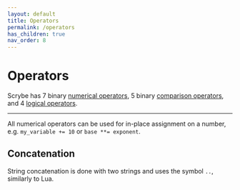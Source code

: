 ```yaml
---
layout: default
title: Operators
permalink: /operators
has_children: true
nav_order: 8
---
```


# Operators

Scrybe has 7 binary [numerical operators](numerical-operators), 5 binary [comparison operators](comparison-operators), and 4 [logical operators](logical-operators).

<hr>

All numerical operators can be used for in-place assignment on a number, e.g. `my_variable += 10` or `base **= exponent`.

## Concatenation

String concatenation is done with two strings and uses the symbol `..`, similarly to Lua.
